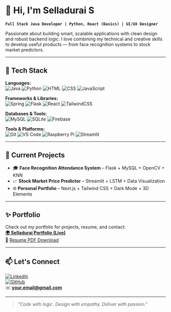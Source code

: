 # 👋 Hi, I'm Selladurai S

**`Full Stack Java Developer | Python, React (Basics) | UI/UX Designer`**

Passionate about building smart, scalable applications with clean design and robust backend logic. I love combining my technical and creative skills to develop useful products — from face recognition systems to stock market predictors.

---

## 🚀 Tech Stack

**Languages:**  
![Java](https://img.shields.io/badge/Java-ED8B00?style=flat&logo=java&logoColor=white)
![Python](https://img.shields.io/badge/Python-3776AB?style=flat&logo=python&logoColor=white)
![HTML](https://img.shields.io/badge/HTML5-E34F26?style=flat&logo=html5&logoColor=white)
![CSS](https://img.shields.io/badge/CSS3-1572B6?style=flat&logo=css3&logoColor=white)
![JavaScript](https://img.shields.io/badge/JavaScript-F7DF1E?style=flat&logo=javascript&logoColor=black)

**Frameworks & Libraries:**  
![Spring](https://img.shields.io/badge/Spring%20Boot-6DB33F?style=flat&logo=spring-boot&logoColor=white)
![Flask](https://img.shields.io/badge/Flask-000000?style=flat&logo=flask&logoColor=white)
![React](https://img.shields.io/badge/React-61DAFB?style=flat&logo=react&logoColor=black)
![TailwindCSS](https://img.shields.io/badge/Tailwind%20CSS-06B6D4?style=flat&logo=tailwind-css&logoColor=white)

**Databases & Tools:**  
![MySQL](https://img.shields.io/badge/MySQL-005C84?style=flat&logo=mysql&logoColor=white)
![SQLite](https://img.shields.io/badge/SQLite-003B57?style=flat&logo=sqlite&logoColor=white)
![Firebase](https://img.shields.io/badge/Firebase-FFCA28?style=flat&logo=firebase&logoColor=black)

**Tools & Platforms:**  
![Git](https://img.shields.io/badge/Git-F05032?style=flat&logo=git&logoColor=white)
![VS Code](https://img.shields.io/badge/VS%20Code-007ACC?style=flat&logo=visual-studio-code&logoColor=white)
![Raspberry Pi](https://img.shields.io/badge/Raspberry%20Pi-C51A4A?style=flat&logo=raspberry-pi&logoColor=white)
![Streamlit](https://img.shields.io/badge/Streamlit-FF4B4B?style=flat&logo=streamlit&logoColor=white)

---

## 🌱 Current Projects

- 🎓 **Face Recognition Attendance System** – Flask + MySQL + OpenCV + KNN
- 📈 **Stock Market Price Predictor** – Streamlit + LSTM + Data Visualization
- 🌐 **Personal Portfolio** – Next.js + Tailwind CSS + Dark Mode + 3D Elements

---

## ✨ Portfolio

Check out my portfolio for projects, resume, and contact:  
**[🌍 Selladurai Portfolio (Live)](https://your-portfolio-link.com)**  
📄 [Resume PDF Download](https://your-resume-link.com)

---

## 📫 Let's Connect

[![LinkedIn](https://img.shields.io/badge/LinkedIn-0A66C2?style=flat&logo=linkedin&logoColor=white)](https://linkedin.com/in/your-profile)  
[![GitHub](https://img.shields.io/badge/GitHub-000?style=flat&logo=github&logoColor=white)](https://github.com/SelladuraiS)  
✉️ **your.email@gmail.com**

---

> _"Code with logic. Design with empathy. Deliver with passion."_


